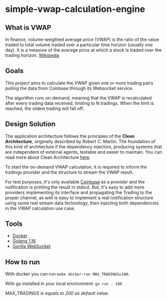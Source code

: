 # simple-vwap-calculation-engine

## What is VWAP

In finance, volume-weighted average price (VWAP) is the ratio of the value traded to total volume traded over a particular time horizon (usually one day). It is a measure of the average price at which a stock is traded over the trading horizon. [Wikipedia](https://en.wikipedia.org/wiki/Volume-weighted_average_price)

## Goals

This project aims to calculate the VWAP given one or more trading pairs pulling the data from Coinbase through its Websocket service.

The algorithm runs on-demand, meaning that the VWAP is recalculated after every trading data received, limiting to N tradings. When the limit is reached, the oldest trading will fall off.

## Design Solution

The application architecture follows the principles of the **Clean Architecture**, originally described by Robert C. Martin. The foundation of this kind of architecture if the dependency injection, producing systems that are independent of external agents, testable and easier to maintain.
You can read more about Clean Architecture [here](https://blog.cleancoder.com/uncle-bob/2012/08/13/the-clean-architecture.html).

To start the on-demand VWAP calculation, it is required to inform the tradings provider and the structure to stream the VWAP result.

For test purposes, it's only available [Coinbase](https://docs.pro.coinbase.com/#the-matches-channel) as a provider and the notification is printing the result in stdout. But, it's easy to add more providers implementing its interface and propagating the Trading to the proper channel, as well is easy to implement a real notification structure using some real stream data technology, then injecting both dependencies in the VWAP calculation use case.

## Tools

- [Docker](https://www.docker.com/)
- [Golang 1.16](https://golang.org/)
- [Gorilla WebSocket](https://github.com/gorilla/websocket)

## How to run

With docker you can run `make docker-run MAX_TRADINGS=100`.

With go installed in your local environment: `go run . 100`

_MAX_TRADINGS is equals to 200 as default value._